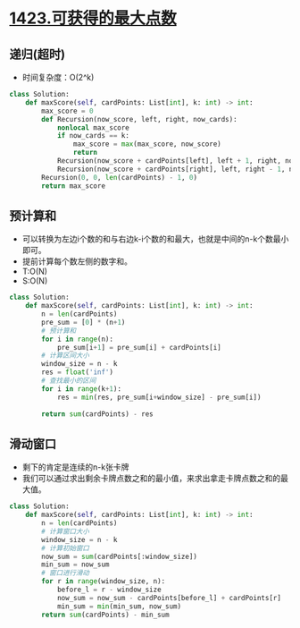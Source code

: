 # [1423.可获得的最大点数](https://leetcode-cn.com/problems/maximum-points-you-can-obtain-from-cards/)

## 递归(超时)

+ 时间复杂度：O(2^k)

``` python
class Solution:
    def maxScore(self, cardPoints: List[int], k: int) -> int:
        max_score = 0
        def Recursion(now_score, left, right, now_cards):
            nonlocal max_score
            if now_cards == k:
                max_score = max(max_score, now_score)
                return 
            Recursion(now_score + cardPoints[left], left + 1, right, now_cards + 1)
            Recursion(now_score + cardPoints[right], left, right - 1, now_cards + 1)
        Recursion(0, 0, len(cardPoints) - 1, 0)
        return max_score
```

## 预计算和
+ 可以转换为左边i个数的和与右边k-i个数的和最大，也就是中间的n-k个数最小即可。
+ 提前计算每个数左侧的数字和。
+ T:O(N)
+ S:O(N)

``` python
class Solution:
    def maxScore(self, cardPoints: List[int], k: int) -> int:
        n = len(cardPoints)
        pre_sum = [0] * (n+1)
        # 预计算和
        for i in range(n):
            pre_sum[i+1] = pre_sum[i] + cardPoints[i]
        # 计算区间大小
        window_size = n - k
        res = float('inf')
        # 查找最小的区间
        for i in range(k+1):
            res = min(res, pre_sum[i+window_size] - pre_sum[i])
        
        return sum(cardPoints) - res
```

## 滑动窗口

+ 剩下的肯定是连续的n-k张卡牌
+ 我们可以通过求出剩余卡牌点数之和的最小值，来求出拿走卡牌点数之和的最大值。

``` python
class Solution:
    def maxScore(self, cardPoints: List[int], k: int) -> int:
        n = len(cardPoints)
        # 计算窗口大小
        window_size = n - k
        # 计算初始窗口
        now_sum = sum(cardPoints[:window_size])
        min_sum = now_sum
        # 窗口进行滑动
        for r in range(window_size, n):
            before_l = r - window_size
            now_sum = now_sum - cardPoints[before_l] + cardPoints[r]
            min_sum = min(min_sum, now_sum)
        return sum(cardPoints) - min_sum

```


